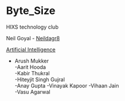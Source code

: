 # Byte_Size
HIXS technology club

Neil Goyal - [Neildagr8](https://github.com/Neildagr8)


[Artificial Intelligence](https://github.com/Neildagr8/Byte_Size/tree/master/AI)
- Arush Mukker	
-Aarit Hooda	
-Kabir Thukral	
-Hiteyjit Singh Gujral	
-Anay Gupta	
-Vinayak Kapoor	
-Vihaan Jain	
-Vasu Agarwal	
